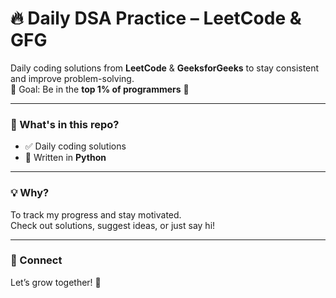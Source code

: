 # 🔥 Daily DSA Practice – LeetCode & GFG

Daily coding solutions from **LeetCode** & **GeeksforGeeks** to stay consistent and improve problem-solving.  
🎯 Goal: Be in the **top 1% of programmers** 🚀

---
### 📌 What's in this repo?

- ✅ Daily coding solutions  
- 🐍 Written in **Python**

---
### 💡 Why?

To track my progress and stay motivated.  
Check out solutions, suggest ideas, or just say hi!

---
### 🤝 Connect

Let’s grow together! 🚀
